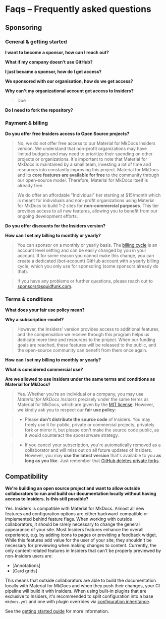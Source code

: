 # Faqs – Frequently asked questions


## Sponsoring

### General & getting started

__I want to become a sponsor, how can I reach out?__ 

__What if my company doesn’t use GitHub?__

__I just became a sponsor, how do I get access?__

__We sponsored with our organisation, how do we get access?__

__Why can't my organizational account get access to Insiders?__

> Due 


__Do I need to fork the repository?__

### Payment & billing

__Do you offer free Insiders access to Open Source projects?__

> No, we do not offer free access to our Material for MkDocs Insiders version. We
understand that non-profit organizations may have limited budgets and may need
to prioritize their spending on other projects or organizations. It's important
to note that Material for MkDocs is maintained by a small team, investing a lot 
of time and resources into constantly improving this project. Material for 
MkDocs and its __core features are available for free__ to the community through 
our open-source model. Therefore, Material for MkDocs itself is already free. 

> We do offer an affordable "Individual" tier starting at $15/month which
is meant for individuals and non-profit organizations using Material for MkDocs 
to build 1-2 sites for __non-commercial purposes__. This tier provides access to
all new features, allowing you to benefit from our ongoing development efforts.

__Do you offer discounts for the Insiders version?__

> 

__How can I set my billing to monthly or yearly?__

> You can sponsor on a monthly or yearly basis. The [billing cycle] is an account 
level setting and can be easily changed by you in your account. If for some 
reason you cannot make this change, you can create a dedicated (bot-account) 
GitHub account with a yearly billing cycle, which you only use for sponsoring 
(some sponsors already do that).

> If you have any problems or further questions, please reach out to
sponsors@squidfunk.com.

  [billing cycle]: https://docs.github.com/en/github/setting-up-and-managing-billing-and-payments-on-github/changing-the-duration-of-your-billing-cycle

### Terms & conditions

__What does your __fair use policy__ mean?__

__Why a subscription-model?__

> However, the Insiders' version provides access to 
additional features, and the compensation we receive through this program helps 
us dedicate more time and resources to the project. When our funding goals are 
reached, these features will be released to the public, and the open-source 
community can benefit from them once again.

__How can I set my billing to monthly or yearly?__

__What is considered commercial use?__

__Are we allowed to use Insiders under the same terms and conditions as Material for MkDocs?__

> Yes. Whether you're an individual or a company, you may use _Material for MkDocs
Insiders_ precisely under the same terms as Material for MkDocs, which are given
by the [MIT license]. However, we kindly ask you to respect our
__fair use policy__:

> - Please __don't distribute the source code__ of Insiders. You may freely use
  it for public, private or commercial projects, privately fork or mirror it,
  but please don't make the source code public, as it would counteract the 
  sponsorware strategy.

> - If you cancel your subscription, you're automatically removed as a
  collaborator and will miss out on all future updates of Insiders. However, you
  may __use the latest version__ that's available to you __as long as you like__.
  Just remember that [GitHub deletes private forks].

  [MIT license]: ../license.md
  [GitHub deletes private forks]: https://docs.github.com/en/github/setting-up-and-managing-your-github-user-account/removing-a-collaborator-from-a-personal-repository


## Compatibility

__We're building an open source project and want to allow outside collaborators
to run and build our documentation locally without having access to Insiders.
Is this still possible?__

Yes. Insiders is compatible with Material for MkDocs. Almost all new features
and configuration options are either backward-compatible or implemented behind
feature flags. When working with outside collaborators, it should be rarely
necessary to change the general appearance of your site. Most Insiders features
enhance the overall experience, e.g. by adding icons to pages or providing a
feedback widget. While this features add value for the user of your site, they
shouldn't be necessary for previewing when making changes to content. Currently,
the only content-related features in Insiders that can't be properly previewed
by non-Insiders users are:

- [Annotations]
- [Card grids]

This means that outside collaborators are able to build the documentation
locally with Material for MkDocs and when they push their changes, your CI
pipeline will build it with Insiders. When using built-in plugins that are
exclusive to Insiders, it's recommended to split configuration into a base
`mkdocs.yml` and one with plugin overrides via [configuration inheritance].

See the [getting started guide] for more information.

  [configuration inheritance]: https://www.mkdocs.org/user-guide/configuration/#configuration-inheritance
  [getting started guide]: getting-started.md#caveats

